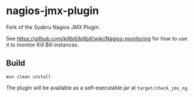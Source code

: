nagios-jmx-plugin
=================

Fork of the Syabru Nagios JMX Plugin.

See https://github.com/killbill/killbill/wiki/Nagios-monitoring for how to use it to monitor Kill Bill instances.

Build
-----

`mvn clean install`

The plugin will be available as a self-executable jar at `target/check_jmx_ng`.
